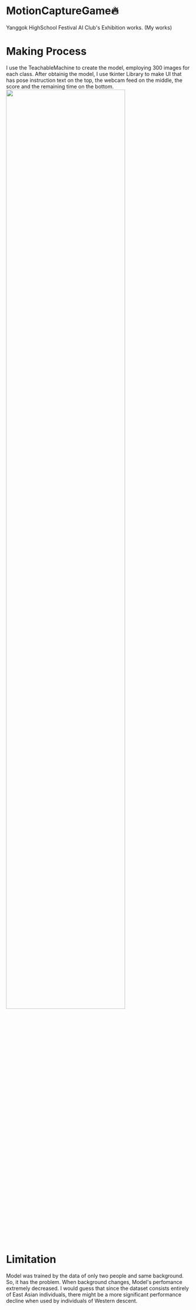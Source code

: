 # MotionCaptureGame🔥
Yanggok HighSchool Festival AI Club's Exhibition works. (My works)



# Making Process
I use the TeachableMachine to create the model, employing 300 images for each class. After obtainig the model, I use tkinter Library to make UI that has pose instruction text on the top, the webcam feed on the middle, the score and the remaining time on the bottom.
<img width="80%" src="https://github.com/Evo-AI-Code/MotionCaptureGame/assets/155366937/64e084af-f162-458b-9be5-963e18933bed"/>





# Limitation
Model was trained by the data of only two people and same background. So, it has the problem. When background changes, Model's perfomance extremely decreased. I would guess that since the dataset consists entirely of East Asian individuals, there might be a more significant performance decline when used by individuals of Western descent.
